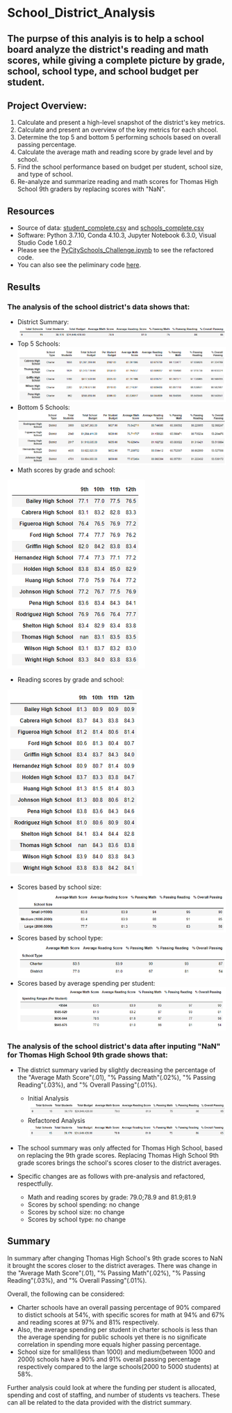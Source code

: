 # School_District_Analysis

## The purpse of this analyis is to help a school board analyze the district's reading and math scores, while giving a complete picture by grade, school, school type, and school budget per student.

## Project Overview: 
1. Calculate and present a high-level snapshot of the district's key metrics.
2. Calculate and present an overview of the key metrics for each shcool.
3. Determine the top 5 and bottom 5 performing schools based on overall passing percentage. 
4. Calculate the average math and reading score by grade level and by school. 
5. Find the school performance based on budget per student, school size, and type of school. 
6. Re-analyze and summarize reading and math scores for Thomas High School 9th graders by replacing scores with "NaN". 

## Resources
- Source of data: [student_complete.csv](https://github.com/mthalken/School_District_Analysis/blob/main/Resources/students_complete.csv) and [schools_complete.csv](https://github.com/mthalken/School_District_Analysis/blob/main/Resources/schools_complete.csv)
- Software: Python 3.7.10, Conda 4.10.3, Jupyter Notebook 6.3.0, Visual Studio Code 1.60.2
- Please see the [PyCitySchools_Challenge.ipynb](https://github.com/mthalken/School_District_Analysis/blob/main/PyCitySchools_Challenge.ipynb) to see the refactored code.  
- You can also see the peliminary code [here](https://github.com/mthalken/School_District_Analysis/blob/main/PyCitySchools.ipynb).

## Results 
### The analysis of the school district's data shows that:
- District Summary: 
![png](https://github.com/mthalken/School_District_Analysis/blob/main/Resources/district_summary.PNG)
- Top 5 Schools: 
![png](https://github.com/mthalken/School_District_Analysis/blob/main/Resources/high_performing_schools.PNG)
- Bottom 5 Schools: 
![png](https://github.com/mthalken/School_District_Analysis/blob/main/Resources/low_performing_schools.PNG)
- Math scores by grade and school: 

![png](https://github.com/mthalken/School_District_Analysis/blob/main/Resources/math_scores_by_grade_%26_school.PNG)
- Reading scores by grade and school: 

![png](https://github.com/mthalken/School_District_Analysis/blob/main/Resources/reading_scores_by_grade_%26_school.PNG)
- Scores based by school size: 
![png](https://github.com/mthalken/School_District_Analysis/blob/main/Resources/scores_based_by_school_size.PNG)
- Scores based by school type: 
![png](https://github.com/mthalken/School_District_Analysis/blob/main/Resources/scores_based_by_school_type.PNG)
- Scores based by average spending per student: 
![png](https://github.com/mthalken/School_District_Analysis/blob/main/Resources/scores_based_by_spending.PNG)


### The analysis of the school district's data after inputing "NaN" for Thomas High School 9th grade shows that:
- The district summary varied by slightly decreasing the percentage of the "Average Math Score"(.01), "% Passing Math"(.02%), "% Passing Reading"(.03%), and "% Overall Passing"(.01%).
    - Initial Analysis
    ![png](https://github.com/mthalken/School_District_Analysis/blob/main/Resources/district_summary_1st_analysis.PNG)
    - Refactored Analysis
    ![png](https://github.com/mthalken/School_District_Analysis/blob/main/Resources/district_summary.PNG)

- The school summary was only affected for Thomas High School, based on replacing the 9th grade scores. Replacing Thomas High School 9th grade scores brings the school's scores closer to the district averages. 
- Specific changes are as follows with pre-analysis and refactored, respectfully.
    - Math and reading scores by grade: 79.0;78.9 and 81.9;81.9
    - Scores by school spending: no change
    - Scores by school size: no change
    - Scores by school type: no change

## Summary
In summary after changing Thomas High School's 9th grade scores to NaN it brought the scores closer to the district averages. There was change in the "Average Math Score"(.01), "% Passing Math"(.02%), "% Passing Reading"(.03%), and "% Overall Passing"(.01%).

Overall, the following can be considered:
- Charter schools have an overall passing percentage of 90% compared to distict schools at 54%, with specific scores for math at 94% and 67% and reading scores at 97% and 81% respectively. 
- Also, the average spending per student in charter schools is less than the average spending for public schools yet there is no significate correlation in spending more equals higher passing percentage. 
- School size for small(less than 1000) and medium(between 1000 and 2000) schools have a 90% and 91% overall passing percentage respectively compared to the large schools(2000 to 5000 students) at 58%. 

Further analysis could look at where the funding per student is allocated, spending and cost of staffing, and number of students vs teachers. These can all be related to the data provided with the district summary. 
